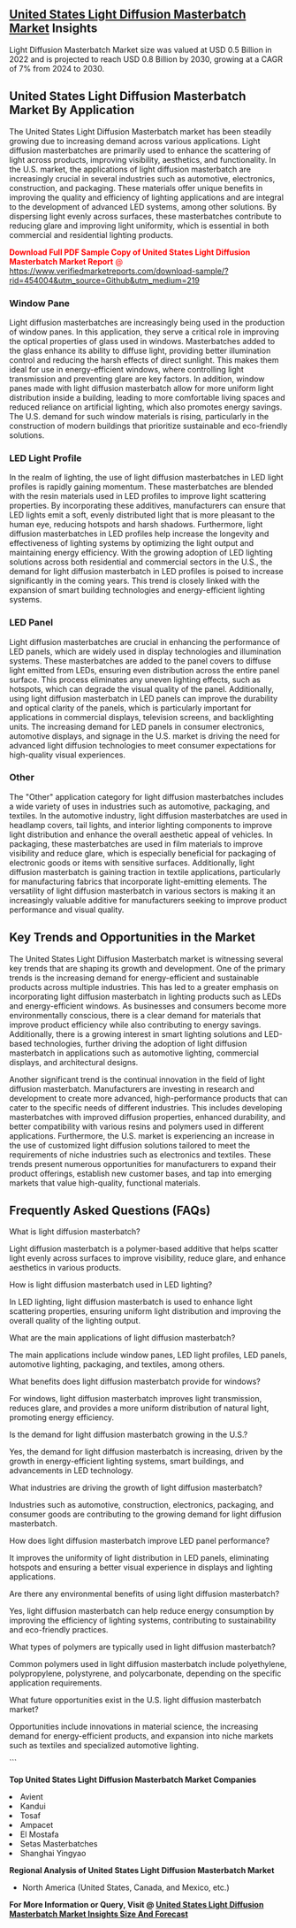 <h2><a href="https://www.verifiedmarketreports.com/download-sample/?rid=454004&amp;utm_source=Github&amp;utm_medium=219" target="_blank">United States Light Diffusion Masterbatch Market</a> Insights</h2><p>Light Diffusion Masterbatch Market size was valued at USD 0.5 Billion in 2022 and is projected to reach USD 0.8 Billion by 2030, growing at a CAGR of 7% from 2024 to 2030.</p><p> <h2>United States Light Diffusion Masterbatch Market By Application</h2> <p>The United States Light Diffusion Masterbatch market has been steadily growing due to increasing demand across various applications. Light diffusion masterbatches are primarily used to enhance the scattering of light across products, improving visibility, aesthetics, and functionality. In the U.S. market, the applications of light diffusion masterbatch are increasingly crucial in several industries such as automotive, electronics, construction, and packaging. These materials offer unique benefits in improving the quality and efficiency of lighting applications and are integral to the development of advanced LED systems, among other solutions. By dispersing light evenly across surfaces, these masterbatches contribute to reducing glare and improving light uniformity, which is essential in both commercial and residential lighting products. <p><span class=""><span style="color: #ff0000;"><strong>Download Full PDF Sample Copy of United States Light Diffusion Masterbatch Market Report</strong> @ </span><a href="https://www.verifiedmarketreports.com/download-sample/?rid=454004&amp;utm_source=Github&amp;utm_medium=219" target="_blank">https://www.verifiedmarketreports.com/download-sample/?rid=454004&amp;utm_source=Github&amp;utm_medium=219</a></span></p></p> <h3>Window Pane</h3> <p>Light diffusion masterbatches are increasingly being used in the production of window panes. In this application, they serve a critical role in improving the optical properties of glass used in windows. Masterbatches added to the glass enhance its ability to diffuse light, providing better illumination control and reducing the harsh effects of direct sunlight. This makes them ideal for use in energy-efficient windows, where controlling light transmission and preventing glare are key factors. In addition, window panes made with light diffusion masterbatch allow for more uniform light distribution inside a building, leading to more comfortable living spaces and reduced reliance on artificial lighting, which also promotes energy savings. The U.S. demand for such window materials is rising, particularly in the construction of modern buildings that prioritize sustainable and eco-friendly solutions. <h3>LED Light Profile</h3> <p>In the realm of lighting, the use of light diffusion masterbatches in LED light profiles is rapidly gaining momentum. These masterbatches are blended with the resin materials used in LED profiles to improve light scattering properties. By incorporating these additives, manufacturers can ensure that LED lights emit a soft, evenly distributed light that is more pleasant to the human eye, reducing hotspots and harsh shadows. Furthermore, light diffusion masterbatches in LED profiles help increase the longevity and effectiveness of lighting systems by optimizing the light output and maintaining energy efficiency. With the growing adoption of LED lighting solutions across both residential and commercial sectors in the U.S., the demand for light diffusion masterbatch in LED profiles is poised to increase significantly in the coming years. This trend is closely linked with the expansion of smart building technologies and energy-efficient lighting systems. <h3>LED Panel</h3> <p>Light diffusion masterbatches are crucial in enhancing the performance of LED panels, which are widely used in display technologies and illumination systems. These masterbatches are added to the panel covers to diffuse light emitted from LEDs, ensuring even distribution across the entire panel surface. This process eliminates any uneven lighting effects, such as hotspots, which can degrade the visual quality of the panel. Additionally, using light diffusion masterbatch in LED panels can improve the durability and optical clarity of the panels, which is particularly important for applications in commercial displays, television screens, and backlighting units. The increasing demand for LED panels in consumer electronics, automotive displays, and signage in the U.S. market is driving the need for advanced light diffusion technologies to meet consumer expectations for high-quality visual experiences. <h3>Other</h3> <p>The "Other" application category for light diffusion masterbatches includes a wide variety of uses in industries such as automotive, packaging, and textiles. In the automotive industry, light diffusion masterbatches are used in headlamp covers, tail lights, and interior lighting components to improve light distribution and enhance the overall aesthetic appeal of vehicles. In packaging, these masterbatches are used in film materials to improve visibility and reduce glare, which is especially beneficial for packaging of electronic goods or items with sensitive surfaces. Additionally, light diffusion masterbatch is gaining traction in textile applications, particularly for manufacturing fabrics that incorporate light-emitting elements. The versatility of light diffusion masterbatch in various sectors is making it an increasingly valuable additive for manufacturers seeking to improve product performance and visual quality. <h2>Key Trends and Opportunities in the Market</h2> <p>The United States Light Diffusion Masterbatch market is witnessing several key trends that are shaping its growth and development. One of the primary trends is the increasing demand for energy-efficient and sustainable products across multiple industries. This has led to a greater emphasis on incorporating light diffusion masterbatch in lighting products such as LEDs and energy-efficient windows. As businesses and consumers become more environmentally conscious, there is a clear demand for materials that improve product efficiency while also contributing to energy savings. Additionally, there is a growing interest in smart lighting solutions and LED-based technologies, further driving the adoption of light diffusion masterbatch in applications such as automotive lighting, commercial displays, and architectural designs. <p>Another significant trend is the continual innovation in the field of light diffusion masterbatch. Manufacturers are investing in research and development to create more advanced, high-performance products that can cater to the specific needs of different industries. This includes developing masterbatches with improved diffusion properties, enhanced durability, and better compatibility with various resins and polymers used in different applications. Furthermore, the U.S. market is experiencing an increase in the use of customized light diffusion solutions tailored to meet the requirements of niche industries such as electronics and textiles. These trends present numerous opportunities for manufacturers to expand their product offerings, establish new customer bases, and tap into emerging markets that value high-quality, functional materials. <h2>Frequently Asked Questions (FAQs)</h2> <p>What is light diffusion masterbatch?</p> <p>Light diffusion masterbatch is a polymer-based additive that helps scatter light evenly across surfaces to improve visibility, reduce glare, and enhance aesthetics in various products.</p> <p>How is light diffusion masterbatch used in LED lighting?</p> <p>In LED lighting, light diffusion masterbatch is used to enhance light scattering properties, ensuring uniform light distribution and improving the overall quality of the lighting output.</p> <p>What are the main applications of light diffusion masterbatch?</p> <p>The main applications include window panes, LED light profiles, LED panels, automotive lighting, packaging, and textiles, among others.</p> <p>What benefits does light diffusion masterbatch provide for windows?</p> <p>For windows, light diffusion masterbatch improves light transmission, reduces glare, and provides a more uniform distribution of natural light, promoting energy efficiency.</p> <p>Is the demand for light diffusion masterbatch growing in the U.S.?</p> <p>Yes, the demand for light diffusion masterbatch is increasing, driven by the growth in energy-efficient lighting systems, smart buildings, and advancements in LED technology.</p> <p>What industries are driving the growth of light diffusion masterbatch?</p> <p>Industries such as automotive, construction, electronics, packaging, and consumer goods are contributing to the growing demand for light diffusion masterbatch.</p> <p>How does light diffusion masterbatch improve LED panel performance?</p> <p>It improves the uniformity of light distribution in LED panels, eliminating hotspots and ensuring a better visual experience in displays and lighting applications.</p> <p>Are there any environmental benefits of using light diffusion masterbatch?</p> <p>Yes, light diffusion masterbatch can help reduce energy consumption by improving the efficiency of lighting systems, contributing to sustainability and eco-friendly practices.</p> <p>What types of polymers are typically used in light diffusion masterbatch?</p> <p>Common polymers used in light diffusion masterbatch include polyethylene, polypropylene, polystyrene, and polycarbonate, depending on the specific application requirements.</p> <p>What future opportunities exist in the U.S. light diffusion masterbatch market?</p> <p>Opportunities include innovations in material science, the increasing demand for energy-efficient products, and expansion into niche markets such as textiles and specialized automotive lighting.</p> ```</p><p><strong>Top United States Light Diffusion Masterbatch Market Companies</strong></p><div data-test-id=""><p><li>Avient</li><li> Kandui</li><li> Tosaf</li><li> Ampacet</li><li> El Mostafa</li><li> Setas Masterbatches</li><li> Shanghai Yingyao</li></p><div><strong>Regional Analysis of&nbsp;United States Light Diffusion Masterbatch Market</strong></div><ul><li dir="ltr"><p dir="ltr">North America&nbsp;(United States, Canada, and Mexico, etc.)</p></li></ul><p><strong>For More Information or Query, Visit @&nbsp;</strong><strong><a href="https://www.verifiedmarketreports.com/product/light-diffusion-masterbatch-market/?utm_source=Github&amp;utm_medium=219" target="_blank">United States Light Diffusion Masterbatch Market Insights Size And Forecast</a></strong></p></div>
